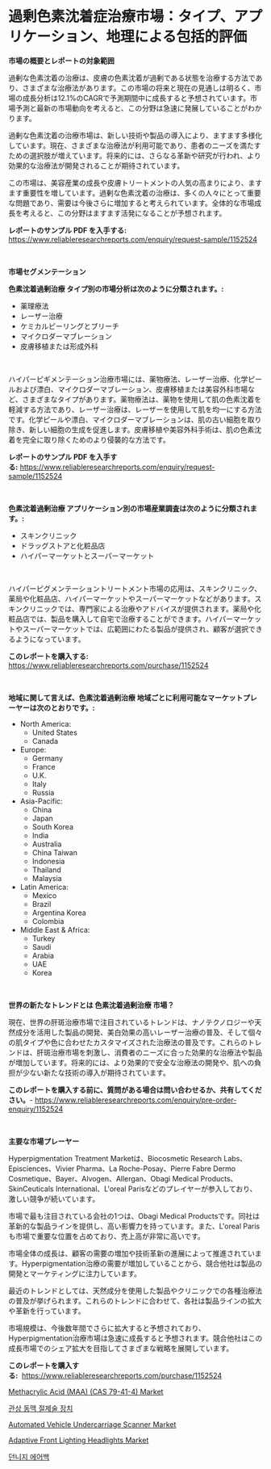 <p><h1>過剰色素沈着症治療市場：タイプ、アプリケーション、地理による包括的評価</h1></p><p><strong>市場の概要とレポートの対象範囲</strong></p>
<p><p>過剰な色素沈着の治療は、皮膚の色素沈着が過剰である状態を治療する方法であり、さまざまな治療法があります。この市場の将来と現在の見通しは明るく、市場の成長分析は12.1%のCAGRで予測期間中に成長すると予想されています。市場予測と最新の市場動向を考えると、この分野は急速に発展していることがわかります。</p><p>過剰な色素沈着の治療市場は、新しい技術や製品の導入により、ますます多様化しています。現在、さまざまな治療法が利用可能であり、患者のニーズを満たすための選択肢が増えています。将来的には、さらなる革新や研究が行われ、より効果的な治療法が開発されることが期待されています。</p><p>この市場は、美容産業の成長や皮膚トリートメントの人気の高まりにより、ますます重要性を増しています。過剰な色素沈着の治療は、多くの人々にとって重要な問題であり、需要は今後さらに増加すると考えられています。全体的な市場成長を考えると、この分野はますます活発になることが予想されます。</p></p>
<p><strong>レポートのサンプル PDF を入手する:</strong> <a href="https://www.reliableresearchreports.com/enquiry/request-sample/1152524">https://www.reliableresearchreports.com/enquiry/request-sample/1152524</a></p>
<p>&nbsp;</p>
<p><strong>市場セグメンテーション</strong></p>
<p><strong>色素沈着過剰治療 タイプ別の市場分析は次のように分類されます。:</strong></p>
<p><ul><li>薬理療法</li><li>レーザー治療</li><li>ケミカルピーリングとブリーチ</li><li>マイクロダーマブレーション</li><li>皮膚移植または形成外科</li></ul></p>
<p>&nbsp;</p>
<p><p>ハイパーピギメンテーション治療市場には、薬物療法、レーザー治療、化学ピールおよび漂白、マイクロダーマブレーション、皮膚移植または美容外科市場など、さまざまなタイプがあります。薬物療法は、薬物を使用して肌の色素沈着を軽減する方法であり、レーザー治療は、レーザーを使用して肌を均一にする方法です。化学ピールや漂白、マイクロダーマブレーションは、肌の古い細胞を取り除き、新しい細胞の生成を促進します。皮膚移植や美容外科手術は、肌の色素沈着を完全に取り除くためのより侵襲的な方法です。</p></p>
<p><strong>レポートのサンプル PDF を入手する:</strong>&nbsp;<a href="https://www.reliableresearchreports.com/enquiry/request-sample/1152524">https://www.reliableresearchreports.com/enquiry/request-sample/1152524</a></p>
<p>&nbsp;</p>
<p><strong> 色素沈着過剰治療 アプリケーション別の市場産業調査は次のように分類されます。:</strong></p>
<p><ul><li>スキンクリニック</li><li>ドラッグストアと化粧品店</li><li>ハイパーマーケットとスーパーマーケット</li></ul></p>
<p>&nbsp;</p>
<p><p>ハイパーピグメンテーショントリートメント市場の応用は、スキンクリニック、薬局や化粧品店、ハイパーマーケットやスーパーマーケットなどがあります。スキンクリニックでは、専門家による治療やアドバイスが提供されます。薬局や化粧品店では、製品を購入して自宅で治療することができます。ハイパーマーケットやスーパーマーケットでは、広範囲にわたる製品が提供され、顧客が選択できるようになっています。</p></p>
<p><strong>このレポートを購入する:</strong>&nbsp; <a href="https://www.reliableresearchreports.com/purchase/1152524">https://www.reliableresearchreports.com/purchase/1152524</a></p>
<p>&nbsp;</p>
<p><strong>地域に関して言えば、色素沈着過剰治療 地域ごとに利用可能なマーケットプレーヤーは次のとおりです。:</strong></p>
<p><ul>
    <li>
        North America:
        <ul>
            <li>United States</li>
            <li>Canada</li>
        </ul>
    </li>
    <li>
        Europe:
        <ul>
            <li>Germany</li>
            <li>France</li>
            <li>U.K.</li>
            <li>Italy</li>
            <li>Russia</li>
        </ul>
    </li>
    <li>
        Asia-Pacific:
        <ul>
            <li>China</li>
            <li>Japan</li>
            <li>South Korea</li>
            <li>India</li>
            <li>Australia</li>
            <li>China Taiwan</li>
            <li>Indonesia</li>
            <li>Thailand</li>
            <li>Malaysia</li>
        </ul>
    </li>
    <li>
        Latin America:
        <ul>
            <li>Mexico</li>
            <li>Brazil</li>
            <li>Argentina Korea</li>
            <li>Colombia</li>
        </ul>
    </li>
    <li>
        Middle East & Africa:
        <ul>
            <li>Turkey</li>
            <li>Saudi</li>
            <li>Arabia</li>
            <li>UAE</li>
            <li>Korea</li>
        </ul>
    </li>
    </ul></p>
<p>&nbsp;</p>
<p><strong>世界の新たなトレンドとは 色素沈着過剰治療 市場？</strong></p>
<p><p>現在、世界の肝斑治療市場で注目されているトレンドは、ナノテクノロジーや天然成分を活用した製品の開発、美白効果の高いレーザー治療の普及、そして個々の肌タイプや色に合わせたカスタマイズされた治療法の普及です。これらのトレンドは、肝斑治療市場を刺激し、消費者のニーズに合った効果的な治療法や製品が増加しています。将来的には、より効果的で安全な治療法の開発や、肌への負担が少ない新たな技術の導入が期待されています。</p></p>
<p><strong>このレポートを購入する前に、質問がある場合は問い合わせるか、共有してください。</strong>- <a href="https://www.reliableresearchreports.com/enquiry/pre-order-enquiry/1152524">https://www.reliableresearchreports.com/enquiry/pre-order-enquiry/1152524</a></p>
<p>&nbsp;</p>
<p><strong>主要な市場プレーヤー</strong></p>
<p><p>Hyperpigmentation Treatment Marketは、Biocosmetic Research Labs、Episciences、Vivier Pharma、La Roche-Posay、Pierre Fabre Dermo Cosmetique、Bayer、Alvogen、Allergan、Obagi Medical Products、SkinCeuticals International、L'oreal Parisなどのプレイヤーが参入しており、激しい競争が続いています。</p><p>市場で最も注目されている会社の1つは、Obagi Medical Productsです。同社は革新的な製品ラインを提供し、高い影響力を持っています。また、L'oreal Parisも市場で重要な位置を占めており、売上高が非常に高いです。</p><p>市場全体の成長は、顧客の需要の増加や技術革新の進展によって推進されています。Hyperpigmentation治療の需要が増加していることから、競合他社は製品の開発とマーケティングに注力しています。</p><p>最近のトレンドとしては、天然成分を使用した製品やクリニックでの各種治療法の普及が挙げられます。これらのトレンドに合わせて、各社は製品ラインの拡大や革新を行っています。</p><p>市場規模は、今後数年間でさらに拡大すると予想されており、Hyperpigmentation治療市場は急速に成長すると予想されます。競合他社はこの成長市場でのシェア拡大を目指してさまざまな戦略を展開しています。</p></p>
<p><strong>このレポートを購入する:</strong>&nbsp;&nbsp;<a href="https://www.reliableresearchreports.com/purchase/1152524">https://www.reliableresearchreports.com/purchase/1152524</a></p>
<p><p><a href="https://github.com/vimar16th/Market-Research-Report-List-3/blob/main/methacrylic-acid-maa-cas-79-41-4-market.md">Methacrylic Acid (MAA) (CAS 79-41-4) Market</a></p><p><a href="https://github.com/laholand/Market-Research-Report-List-3/blob/main/919788362.md">관상 동맥 절제술 장치</a></p><p><a href="https://shimmer-gardenia-37a.notion.site/Automated-Vehicle-Undercarriage-Scanner-Market-Furnish-Information-about-Market-Size-Market-Share--6f2199d0a2dc4d8986048d88c629d4af">Automated Vehicle Undercarriage Scanner Market</a></p><p><a href="https://issuu.com/reportprime-2/docs/adaptive-front-lighting-headlights-market-size-203">Adaptive Front Lighting Headlights Market</a></p><p><a href="https://github.com/vsnao330707/Market-Research-Report-List-1/blob/main/619789863.md">던니지 에어백</a></p></p>